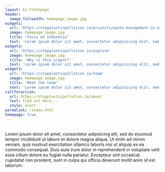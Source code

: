 ```yaml
---
layout: kz-frontpage
header:
  image_fullwidth: homepage_image.jpg
widget1:
  url: 'https://stopplasticpollution.io/projects/waste-management-in-indonesia'
  image: homepage_image.jpg
  title: 'Focus on Indonesia'
  text: 'Lorem ipsum dolor sit amet, consectetur adipisicing elit, sed do eiusmod tempor incididunt ut labore et dolore magna aliqua.'
widget2:
  url: 'https://stopplasticpollution.io/explore'
  image: homepage_image.jpg
  title: 'Why is this urgent?'
  text: 'Lorem ipsum dolor sit amet, consectetur adipisicing elit, sed do eiusmod tempor incididunt ut labore et dolore magna aliqua.'
widget3:
  url: 'https://stopplasticpollution.io/team'
  image: homepage_image.jpg
  title: 'Meet the team'
  text: 'Lorem ipsum dolor sit amet, consectetur adipisicing elit, sed do eiusmod tempor incididunt ut labore et dolore magna aliqua.'
callforaction:
  url: https://stopplasticpollution.io/about
  text: Find out more...
  style: alert
permalink: /index.html
homepage: true
---
```


<br/>
Lorem ipsum dolor sit amet, consectetur adipisicing elit, sed do eiusmod tempor incididunt ut labore et dolore magna aliqua. Ut enim ad minim veniam, quis nostrud exercitation ullamco laboris nisi ut aliquip ex ea commodo consequat. Duis aute irure dolor in reprehenderit in voluptate velit esse cillum dolore eu fugiat nulla pariatur. Excepteur sint occaecat cupidatat non proident, sunt in culpa qui officia deserunt mollit anim id est laborum.